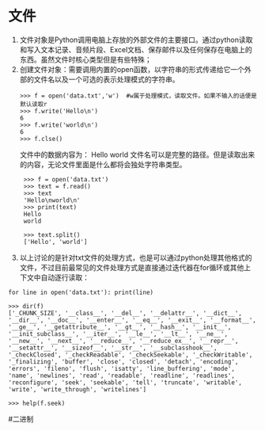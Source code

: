 # 文件
1. 文件对象是Python调用电脑上存放的外部文件的主要接口。通过python读取和写入文本记录、音频片段、Excel文档、保存邮件以及任何保存在电脑上的东西。虽然文件时核心类型但是有些特殊；
2. 创建文件对象：需要调用内置的open函数，以字符串的形式传递给它一个外部的文件名以及一个可选的表示处理模式的字符串。
    ```
    >>> f = open('data.txt','w')  #w属于处理模式，读取文件。如果不输入的话便是默认读取r
    >>> f.write('Hello\n')
    6
    >>> f.write('world\n')
    6
    >>> f.clse()
    ```
    文件中的数据内容为：
   Hello
   world
   文件名可以是完整的路径。但是读取出来的内容，无论文件里面是什么都将会独处字符串类型。
   ```
    >>> f = open('data.txt')
    >>> text = f.read()
    >>> text
    'Hello\nworld\n'
    >>> print(text)
    Hello
    world
    
    >>> text.split()
    ['Hello', 'world']
   ```
4. 以上讨论的是针对txt文件的处理方式，也是可以通过python处理其他格式的文件，不过目前最常见的文件处理方式是直接通过迭代器在for循环或其他上下文中自动逐行读取：
```
for line in open('data.txt'): print(line)
```
```
>>> dir(f)
['_CHUNK_SIZE', '__class__', '__del__', '__delattr__', '__dict__', '__dir__', '__doc__', '__enter__', '__eq__', '__exit__', '__format__', '__ge__', '__getattribute__', '__gt__', '__hash__', '__init__', '__init_subclass__', '__iter__', '__le__', '__lt__', '__ne__', '__new__', '__next__', '__reduce__', '__reduce_ex__', '__repr__', '__setattr__', '__sizeof__', '__str__', '__subclasshook__', '_checkClosed', '_checkReadable', '_checkSeekable', '_checkWritable', '_finalizing', 'buffer', 'close', 'closed', 'detach', 'encoding', 'errors', 'fileno', 'flush', 'isatty', 'line_buffering', 'mode', 'name', 'newlines', 'read', 'readable', 'readline', 'readlines', 'reconfigure', 'seek', 'seekable', 'tell', 'truncate', 'writable', 'write', 'write_through', 'writelines']

>>> help(f.seek)
```
#二进制
